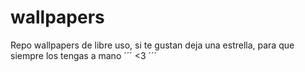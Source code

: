 # wallpapers


Repo wallpapers de libre uso, si te gustan deja una estrella, para que siempre los tengas a mano 
´´´
<3
´´´
 
